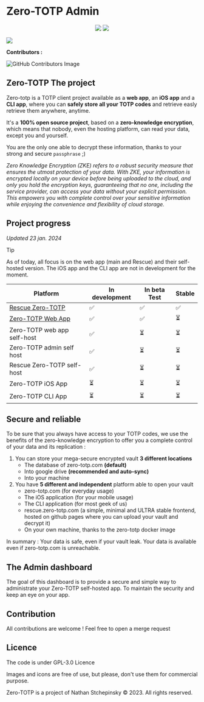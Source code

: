 # Zero-TOTP Admin
<p align="center">
    <img src="https://img.shields.io/uptimerobot/status/m794827592-25c510a0c14f34a3812711a9%20?label=zero-totp.com&link=zero-totp.com"/>
    <img src="https://img.shields.io/uptimerobot/status/m795499972-828167232e3d77f12e0505fd?label=api.zero-totp.com&link=zero-totp.com"/>
</p>

<img src="https://github.com/SeaweedbrainCY/zero-totp/blob/main/frontend/src/assets/logo_zero_totp_dark.png?raw=true"/>

**Contributors :**

![GitHub Contributors Image](https://contrib.rocks/image?repo=seaweedbraincy/zero-totp-admin)

## Zero-TOTP The project 
Zero-totp is a TOTP client project available as a **web app**, an **iOS app** and a **CLI app**, where you can **safely store all your TOTP codes** and retrieve easly retrieve them anywhere, anytime.

It's a **100% open source project**, based on a **zero-knowledge encryption**, which means that nobody, even the hosting platform, can read your data, except you and yourself. 

You are the only one able to decrypt these information, thanks to your strong and secure `passphrase` ;) 

*Zero Knowledge Encryption (ZKE) refers to a robust security measure that ensures the utmost protection of your data. With ZKE, your information is encrypted locally on your device before being uploaded to the cloud, and only you hold the encryption keys, guaranteeing that no one, including the service provider, can access your data without your explicit permission. This empowers you with complete control over your sensitive information while enjoying the convenience and flexibility of cloud storage.*

## Project progress
*Updated 23 jan. 2024*
> [!TIP]
> As of today, all focus is on the web app (main and Rescue) and their self-hosted version. The iOS app and the CLI app are not in development for the moment.

| Platform | In development | In beta Test | Stable |
| --- | --- | --- | --- |
| [Rescue Zero-TOTP](https://rescue.zero-totp.com) | ✅ | ✅ | ✅ |
| [Zero-TOTP Web App](https://zero-totp.com) | ✅ | ✅ | ⏳ |
| Zero-TOTP web app self-host | ✅ | ⏳ | ⏳ |
| Zero-TOTP admin self host| ✅ | ⏳ | ⏳ |
| Rescue Zero-TOTP self-host | ✅ | ⏳ | ⏳ |
| Zero-TOTP iOS App | ⏳ | ⏳ | ⏳ |
| Zero-TOTP CLI App | ⏳ | ⏳ | ⏳ |

## Secure and reliable

To be sure that you always have access to your TOTP codes, we use the benefits of the zero-knowledge encryption to offer you a complete control of your data and its replication : 
1. You can store your mega-secure encrypted vault **3 different locations**   
    - The database of zero-totp.com **(default)**
    - Into google drive **(recommended and auto-sync)**
    - Into your machine
2. You have **5 different and independent** platform able to open your vault
    - zero-totp.com (for everyday usage)
    - The iOS application (for your mobile usage)
    - The CLI application (for most geek of us)
    - rescue.zero-totp.com (a simple, minimal and ULTRA stable frontend, hosted on github pages where you can upload your vault and decrypt it)
    - On your own machine, thanks to the zero-totp docker image

In summary : Your data is safe, even if your vault leak. Your data is available even if zero-totp.com is unreachable. 

## The Admin dashboard
The goal of this dashboard is to provide a secure and simple way to administrate your Zero-TOTP self-hosted app. To maintain the security and keep an eye on your app. 

## Contribution

All contributions are welcome ! Feel free to open a merge request 

## Licence 

The code is under GPL-3.0 Licence

Images and icons are free of use, but please, don't use them for commercial purpose.

Zero-TOTP is a project of Nathan Stchepinsky © 2023. All rights reserved.

